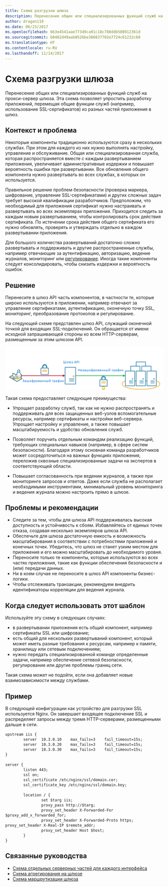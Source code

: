 ```yaml
---
title: Схема разгрузки шлюза
description: Перенесение общих или специализированных функций служб на прокси-сервер шлюза.
author: dragon119
ms.date: 06/23/2017
ms.openlocfilehash: 6b3e4541aae77349ca91c18c788ddb508912361d
ms.sourcegitcommit: b0482d49aab0526be386837702e7724c61232c60
ms.translationtype: HT
ms.contentlocale: ru-RU
ms.lasthandoff: 11/14/2017
---
```

# <a name="gateway-offloading-pattern"></a>Схема разгрузки шлюза

Перенесение общих или специализированных функций служб на прокси-сервер шлюза. Эта схема позволяет упростить разработку приложений, перемещая общие функции служб (например, использование SSL-сертификатов) из разных частей приложения в шлюз.

## <a name="context-and-problem"></a>Контекст и проблема

Некоторые компоненты традиционно используются сразу в нескольких службах. При этом для каждого из них нужно выполнять настройку, управление и обслуживание. Общая или специализированная служба, которая распространяется вместе с каждым развертыванием приложения, увеличивает административные издержки и повышает вероятность ошибки при развертывании. Все обновления общего компонента нужно развертывать во всех службах, в которых он используется.

Правильное решение проблем безопасности (проверка маркера, шифрование, управление SSL-сертификатами) и других сложных задач требует высокой квалификации разработчиков. Предположим, что необходимый для приложения сертификат нужно настраивать и развертывать во всех экземплярах приложения. Приходится следить за каждым новым развертыванием, чтобы контролировать срок действия сертификата. По истечении срока действия общего сертификата его нужно обновлять, проверять и утверждать отдельно в каждом развертывании приложения.

Для большого количества развертываний достаточно сложно развертывать и поддерживать и другие распространенные службы, например отвечающие за аутентификацию, авторизацию, ведение журналов, мониторинг или [регулирование](./throttling.md). Иногда такие компоненты следует консолидировать, чтобы снизить издержки и вероятность ошибок.

## <a name="solution"></a>Решение

Перенесите в шлюз API часть компонентов, в частности те, которые широко используются в приложении, например отвечают за управление сертификатами, аутентификацию, оконечную точку SSL, мониторинг, преобразование протоколов и регулирование. 

На следующей схеме представлен шлюз API, служащий оконечной точкой для входящих SSL-подключений. Он обращается от имени исходной запрашивающей стороны ко всем HTTP-серверам, размещенным за этим шлюзом API.

 ![](./_images/gateway-offload.png)
 
Такая схема предоставляет следующие преимущества:

- Упрощает разработку служб, так как не нужно распространять и поддерживать для всех защищенных веб-узлов вспомогательные ресурсы, например сертификаты и настройки веб-сервера. Упрощает настройку и управление, а также повышает масштабируемость и удобство обновления служб.

- Позволяет поручить отдельным командам реализацию функций, требующих специальных навыков (например, в сфере систем безопасности). Благодаря этому основная команда разработчиков может сосредоточиться на важных функциях приложения, переложив сквозные специализированные задачи на экспертов в соответствующей области.

- Повышает согласованность при ведении журналов, а также при мониторинге запросов и ответов. Даже если служба не располагает необходимыми инструментами, минимальный уровень мониторинга и ведения журнала можно настроить прямо в шлюзе.

## <a name="issues-and-considerations"></a>Проблемы и рекомендации

- Следите за тем, чтобы для шлюза API поддерживалась высокая доступность и устойчивость к сбоям. Избавляйтесь от единых точек отказа, создавая несколько экземпляров шлюза API. 
- Обеспечьте для шлюза достаточную емкость и возможность масштабирования в соответствии с потребностями приложений и конечных точек. Убедитесь, что шлюз не станет узким местом для приложения и его можно масштабировать до необходимого уровня.
- Переносите только те компоненты, которые используются во всех частях приложения, такие как функции обеспечения безопасности и (или) передачи данных.
- Ни в коем случае не переносите в шлюз API компоненты бизнес-логики. 
- Чтобы отслеживать транзакции, рекомендуем внедрить идентификаторы корреляции для ведения журнала.

## <a name="when-to-use-this-pattern"></a>Когда следует использовать этот шаблон

Используйте эту схему в следующих случаях:

- в развертывании приложения есть общий компонент, например сертификаты SSL или шифрование;
- есть общий для нескольких развертываний компонент, который может иметь разные требования к ресурсам, например к памяти, хранилищу или сетевым подключениям;
- нужно передать специализированной команде определенные задачи, например обеспечение сетевой безопасности, регулирование или другие проблемы границ сети.

Такая схема может не подойти, если она добавляет новые взаимозависимости между службами.

## <a name="example"></a>Пример

В следующей конфигурации как устройство для разгрузки SSL используется Nginx. Он завершает входящее подключение SSL и распределяет запросы между тремя HTTP-серверами, размещенными дальше в сети.

```
upstream iis {
        server  10.3.0.10    max_fails=3    fail_timeout=15s;
        server  10.3.0.20    max_fails=3    fail_timeout=15s;
        server  10.3.0.30    max_fails=3    fail_timeout=15s;
}

server {
        listen 443;
        ssl on;
        ssl_certificate /etc/nginx/ssl/domain.cer;
        ssl_certificate_key /etc/nginx/ssl/domain.key;

        location / {
                set $targ iis;
                proxy_pass http://$targ;
                proxy_set_header X-Forwarded-For $proxy_add_x_forwarded_for;
                proxy_set_header X-Forwarded-Proto https;
proxy_set_header X-Real-IP $remote_addr;
                proxy_set_header Host $host;
        }
}
```

## <a name="related-guidance"></a>Связанные руководства

- [Схема отдельных серверных частей для каждого интерфейса](./backends-for-frontends.md)
- [Схема агрегирования на шлюзе](./gateway-aggregation.md)
- [Схема маршрутизации шлюза](./gateway-routing.md)

